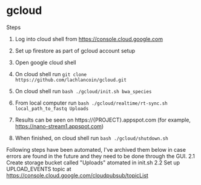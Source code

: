 # gcloud

Steps

1. Log into cloud shell from https://console.cloud.google.com

2. Set up firestore as part of gcloud account setup

3. Open google cloud shell

4. On cloud shell run `git clone https://github.com/lachlancoin/gcloud.git`

5. On cloud shell run `bash ./gcloud/init.sh bwa_species`

6. From local computer run `bash ./gcloud/realtime/rt-sync.sh  local_path_to_fastq Uploads`

7. Results can be seen on https://{PROJECT}.appspot.com (for example, https://nano-stream1.appspot.com)

8. When finished, on cloud shell run `bash ./gcloud/shutdown.sh`

Following steps have been automated, I've archived them below in case errors are found in the future and they need to be done through the GUI.
2.1 Create storage bucket called "Uploads" atomated in init.sh
2.2 Set up UPLOAD_EVENTS topic at https://console.cloud.google.com/cloudpubsub/topicList
